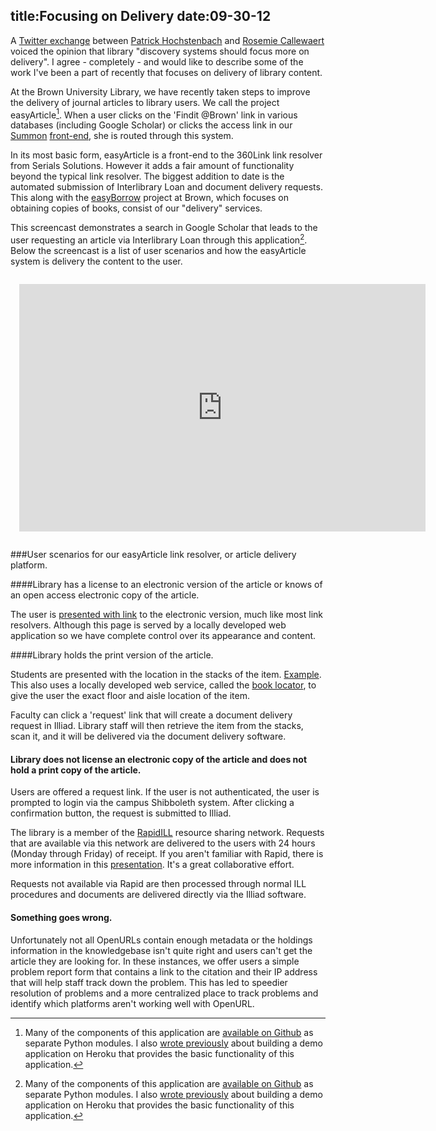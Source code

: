 title:Focusing on Delivery
date:09-30-12
----

A [Twitter exchange](https://twitter.com/hochstenbach/status/251929102024597504) between [Patrick Hochstenbach](https://twitter.com/intent/user?screen_name=hochstenbach) and [Rosemie Callewaert
](https://twitter.com/rcallewaert) voiced the opinion that library "discovery systems should focus more on delivery".  I agree - completely - and would like to describe some of the work I've been a part of recently that focuses on delivery of library content. 

At the Brown University Library, we have recently taken steps to improve the delivery of journal articles to library users.  We call the project easyArticle[^code].  When a user clicks on the 'Findit @Brown' link in various databases (including Google Scholar) or clicks the access link in our [Summon](http://www.serialssolutions.com/en/services/summon/) [front-end](http://library.brown.edu/find/Summon/Search?lookfor=learning+to+use+word+processors&type=AllFields&filter[]=holdingsOnly%3A%22false%22&view=list), she is routed through this system.  

In its most basic form, easyArticle is a front-end to the 360Link link resolver from Serials Solutions.  However it adds a fair amount of functionality beyond the typical link resolver.  The biggest addition to date is the automated submission of Interlibrary Loan and document delivery requests.  This along with the [easyBorrow](http://library.brown.edu/its/software/easyborrow/) project at Brown, which focuses on obtaining copies of books, consist of our "delivery" services.  

[^code]: Many of the components of this application are [available on Github](https://github.com/lawlesst) as separate Python modules.  I also [wrote previously](http://lawlesst.github.com/notebook/heroku360link.html) about building a demo application on Heroku that provides the basic functionality of this application. 

This screencast demonstrates a search in Google Scholar that leads to the user requesting an article via Interlibrary Loan through this application[^code].  Below the screencast is a list of user scenarios and how the easyArticle system is delivery the content to the user.    
<div style="width: 700px; margin: 1em; margin-left:auto; margin-right:auto; padding:1em;">
<iframe src="http://www.screenr.com/embed/B1a8" width="650" height="396" frameborder="0"></iframe>
</div>

###User scenarios for our easyArticle link resolver, or article delivery platform.

####Library has a license to an electronic version of the article or knows of an open access electronic copy of the article.

The user is [presented with link](http://library.brown.edu/easyarticle/get/eaB/) to the electronic version, much like most link resolvers.  Although this page is served by a locally developed web application so we have complete control over its appearance and content.  

####Library holds the print version of the article.

Students are presented with the location in the stacks of the item.  [Example](http://library.brown.edu/easyarticle/get/eaC/). This also uses a locally developed web service, called the [book locator](https://bitbucket.org/bul/book-locator), to give the user the exact floor and aisle location of the item.

Faculty can click a 'request' link that will create a document delivery request in Illiad.  Library staff will then retrieve the item from the stacks, scan it, and it will be delivered via the document delivery software. 

#### Library does not license an electronic copy of the article and does not hold a print copy of the article.

Users are offered a request link.  If the user is not authenticated, the user is prompted to login via the campus Shibboleth system.  After clicking a confirmation button, the request is submitted to Illiad.  

The library is a member of the [RapidILL](http://rapid2.library.colostate.edu/Public/AboutRapid) resource sharing network.  Requests that are available via this network are delivered to the users with 24 hours (Monday through Friday) of receipt.  If you aren't familiar with Rapid, there is more information in this [presentation](http://www.ilds2011.org/presentations/Delaney_RapidILL_ILDS2011_2011-09-19.pdf).  It's a great collaborative effort.  

Requests not available via Rapid are then processed through normal ILL procedures and documents are delivered directly via the Illiad software.  

#### Something goes wrong.

Unfortunately not all OpenURLs contain enough metadata or the holdings information in the knowledgebase isn't quite right and users can't get the article they are looking for.  In these instances, we offer users a simple problem report form that contains a link to the citation and their IP address that will help staff track down the problem.  This has led to speedier resolution of problems and a more centralized place to track problems and identify which platforms aren't working well with OpenURL.  

